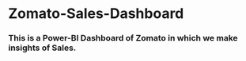 # Zomato-Sales-Dashboard
### This is a Power-BI Dashboard of Zomato in which we make insights of Sales.
